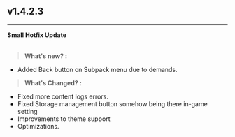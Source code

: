 ## v1.4.2.3
---
**Small Hotfix Update**<br><br>
> **What's new? :**
- Added Back button on Subpack menu due to demands.

> **What's Changed? :**
- Fixed more content logs errors.
- Fixed Storage management button somehow being there in-game setting
- Improvements to theme support
- Optimizations.